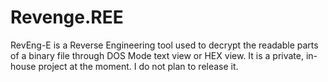 # Revenge.REE
RevEng-E is a Reverse Engineering tool used to decrypt the readable parts of a binary file through DOS Mode text view or HEX view. It is a private, in-house project at the moment. I do not plan to release it.

